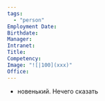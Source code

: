 ```yaml
---
tags:
  - "person"
Employment Date:
Birthdate:
Manager:
Intranet:
Title:
Competency:
Image: "![|100](xxx)"
Office:
---
```

- новенький. Нечего сказать